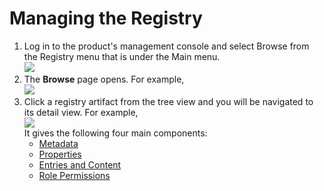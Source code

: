 # Managing the Registry

1.  Log in to the product's management console and select Browse from
    the Registry menu that is under the Main menu.  
    ![](../../assets/img/53125530/53287633.png) 
2.  The **Browse** page opens. For example,  
    ![](../../assets/img/53125530/53287630.png)
3.  Click a registry artifact from the tree view and you will be
    navigated to its detail view. For example,  
    ![](../../assets/img/53125530/53287632.png)   
    It gives the following four main components:
    -   [Metadata](Metadata)
    -   [Properties](Properties)
    -   [Entries and Content](../../administer/entries-and-content)
    -   [Role Permissions](../../administer/role-permissions)
